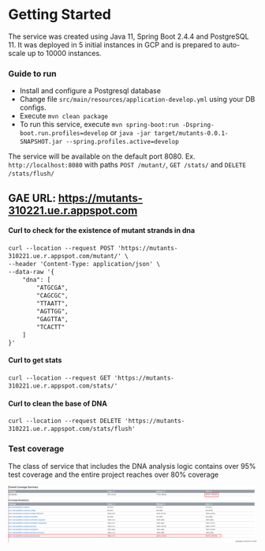 # Getting Started

The service was created using Java 11, Spring Boot 2.4.4 and PostgreSQL 11.
It was deployed in 5 initial instances in GCP and is prepared to auto-scale up to 10000 instances.

### Guide to run
* Install and configure a Postgresql database
* Change file `src/main/resources/application-develop.yml` using your DB configs.
* Execute `mvn clean package`
* To run this service, execute `mvn spring-boot:run -Dspring-boot.run.profiles=develop` or `java -jar target/mutants-0.0.1-SNAPSHOT.jar --spring.profiles.active=develop`
  
The service will be available on the default port 8080. Ex. `http://localhost:8080` with paths `POST /mutant/`, `GET /stats/` and `DELETE /stats/flush/` 

## GAE URL: https://mutants-310221.ue.r.appspot.com

#### Curl to check for the existence of mutant strands in dna
```shell
curl --location --request POST 'https://mutants-310221.ue.r.appspot.com/mutant/' \
--header 'Content-Type: application/json' \
--data-raw '{
    "dna": [
        "ATGCGA",
        "CAGCGC",
        "TTAATT",
        "AGTTGG",
        "GAGTTA",
        "TCACTT"
    ]
}'
```

#### Curl to get stats
```shell
curl --location --request GET 'https://mutants-310221.ue.r.appspot.com/stats/'
```

#### Curl to clean the base of DNA
```shell
curl --location --request DELETE 'https://mutants-310221.ue.r.appspot.com/stats/flush'
```


### Test coverage
The class of service that includes the DNA analysis logic contains over 95% test coverage and the entire project reaches over 80% coverage

![readme-tests.png](readme-tests.png)

